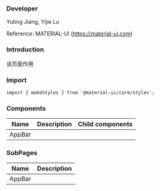 
### **Developer**
Yuting Jiang, Yijie Lu

Reference: MATERIAL-UI (https://material-ui.com)


###  **Introduction**

该页面作用

###  **Import**

```html
import { makeStyles } from '@material-ui/core/styles';
```

###  **Components**

| Name | Description | Child components |
| ---- | ----------- | ---------------- |
| AppBar |         |                  |   

###  **SubPages**

| Name | Description | 
| ---- | ----------- | 
| AppBar |           |           

